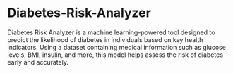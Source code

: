 # Diabetes-Risk-Analyzer
Diabetes Risk Analyzer is a machine learning-powered tool designed to predict the likelihood of diabetes in individuals based on key health indicators. Using a dataset containing medical information such as glucose levels, BMI, insulin, and more, this model helps assess the risk of diabetes early and accurately.
